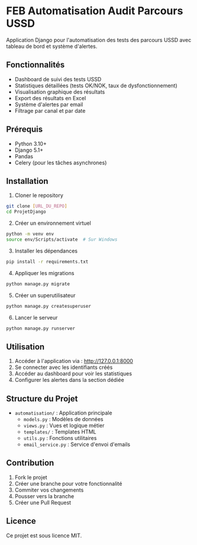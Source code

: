 # FEB Automatisation Audit Parcours USSD

Application Django pour l'automatisation des tests des parcours USSD avec tableau de bord et système d'alertes.

## Fonctionnalités

- Dashboard de suivi des tests USSD
- Statistiques détaillées (tests OK/NOK, taux de dysfonctionnement)
- Visualisation graphique des résultats
- Export des résultats en Excel
- Système d'alertes par email
- Filtrage par canal et par date

## Prérequis

- Python 3.10+
- Django 5.1+
- Pandas
- Celery (pour les tâches asynchrones)

## Installation

1. Cloner le repository
```bash
git clone [URL_DU_REPO]
cd ProjetDjango
```

2. Créer un environnement virtuel
```bash
python -m venv env
source env/Scripts/activate  # Sur Windows
```

3. Installer les dépendances
```bash
pip install -r requirements.txt
```

4. Appliquer les migrations
```bash
python manage.py migrate
```

5. Créer un superutilisateur
```bash
python manage.py createsuperuser
```

6. Lancer le serveur
```bash
python manage.py runserver
```

## Utilisation

1. Accéder à l'application via : http://127.0.0.1:8000
2. Se connecter avec les identifiants créés
3. Accéder au dashboard pour voir les statistiques
4. Configurer les alertes dans la section dédiée

## Structure du Projet

- `automatisation/` : Application principale
  - `models.py` : Modèles de données
  - `views.py` : Vues et logique métier
  - `templates/` : Templates HTML
  - `utils.py` : Fonctions utilitaires
  - `email_service.py` : Service d'envoi d'emails

## Contribution

1. Fork le projet
2. Créer une branche pour votre fonctionnalité
3. Commiter vos changements
4. Pousser vers la branche
5. Créer une Pull Request

## Licence

Ce projet est sous licence MIT.

